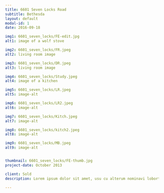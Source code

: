 ```yaml
---
title: 6601 Seven Locks Road
subtitle: Bethesda
layout: default
modal-id: 1
date: 2016-09-18

img1: 6601_seven_locks/FE-edit.jpg
alt1: image of a wolf stove

img2: 6601_seven_locks/FR.jpeg
alt2: living room image

img3: 6601_seven_locks/DR.jpeg
alt3: living room image

img4: 6601_seven_locks/Study.jpeg
alt4: image of a kitchen

img5: 6601_seven_locks/LR.jpeg
alt5: image-alt

img6: 6601_seven_locks/LR2.jpeg
alt6: image-alt

img7: 6601_seven_locks/Kitch.jpeg
alt7: image-alt

img8: 6601_seven_locks/kitch2.jpeg
alt8: image-alt

img9: 6601_seven_locks/MB.jpeg
alt9: image-alt


thumbnail: 6601_seven_locks/FE-thumb.jpg
project-date: October 2013

client: Sold
description: Lorem ipsum dolor sit amet, usu cu alterum nominavi lobortis. At duo novum diceret. Tantas apeirian vix et, usu sanctus postulant inciderint ut, populo diceret necessitatibus in vim. Cu eum dicam feugiat noluisse.

---
```

